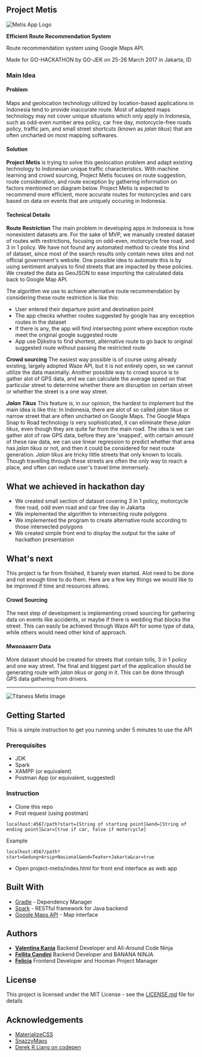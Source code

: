 ## Project Metis

![Metis App Logo](http://i.imgur.com/5nidf5w.png "Metis App Logo")

**Efficient Route Recommendation System**

Route recommendation system using Google Maps API. 

Made for GO-HACKATHON by GO-JEK on 25-26 March 2017 in Jakarta, ID

### Main Idea
#### Problem

Maps and geolocation technology utilized by location-based applications in Indonesia tend to provide inaccurate route. Most of adapted maps technology may not cover unique situations which only apply in Indonesia, such as odd-even number area policy, car free day, motorcycle-free roads policy, traffic jam, and small street shortcuts (known as *jalan tikus*) that are often uncharted on most mapping softwares.

#### Solution

**Project Metis** is trying to solve this geolocation problem and adapt existing technology to Indonesian unique traffic characteristics. With machine learning and crowd sourcing, Project Metis focuses on route suggestion, route consideration, and route exception by gathering information on factors mentioned on diagram below. Project Metis is expected to recommend more efficient, more accurate routes for motorcycles and cars based on data on events that are uniquely occuring in Indonesia.

#### Technical Details

**Route Restriction**
The main problem in developing apps in Indonesia is how nonexistent datasets are. For the sake of MVP, we manually created dataset of routes with restrictions, focusing on odd-even, motorcycle free road, and 3 in 1 policy. We have not found any automated method to create this kind of dataset, since most of the search results only contain news sites and not official government's website. One possible idea to automate this is by using sentiment analysis to find streets that are impacted by these policies. We created the data as GeoJSON to ease importing the calculated data back to Google Map API.

The algorithm we use to achieve alternative route recommendation by considering these route restriction is like this:
- User entered their departure point and destination point
- The app checks whether routes suggested by google has any exception routes in the dataset
- If there is any, the app will find intersecting point where exception route meet the original google suggested route
- App use Djikstra to find shortest, alternative route to go back to original suggested route without passing the restricted route

**Crowd sourcing** 
The easiest way possible is of course using already existing, largely adopted Waze API, but it is not entirely open, so we cannot utilize the data maximally. Another possible way to crowd source is to gather alot of GPS data, and we can calculate the average speed on that particular street to determine whether there are disruption on certain street or whether the street is a one way street.

**_Jalan Tikus_** 
This feature is, in our opinion, the hardest to implement but the main idea is like this:
In Indonesia, there are alot of so called _jalan tikus_ or narrow street that are often uncharted on Google Maps. The Google Maps Snap to Road technology is very sophisticated, it can eliminate these _jalan tikus_, even though they are quite far from the main road. The idea is we can gather alot of raw GPS data, before they are 'snapped', with certain amount of these raw data, we can use linear regression to predict whether that area has _jalan tikus_ or not, and then it could be considered for next route generation. _Jalan tikus_ are tricky little streets that only known to locals. Though travelling through these streets are often the only way to reach a place, and often can reduce user's travel time immensely.

## What we achieved in hackathon day
- We created small section of dataset covering 3 in 1 policy, motorcycle free road, odd even road and car free day in Jakarta
- We implemented the algorithm to intersecting route polygons
- We implemented the program to create alternative route according to those intersected polygons
- We created simple front end to display the output for the sake of hackathon presentation

## What's next
This project is far from finished, it barely even started. Alot need to be done and not enough time to do them. Here are a few key things we would like to be improved if time and resources allows. 
#### Crowd Sourcing
The next step of development is implementing crowd sourcing for gathering data on events like accidents, or maybe if there is wedding that blocks the street. This can easily be achieved through Waze API for some type of data, while others would need other kind of approach.
#### Mwooaaarrr Data
More dataset should be created for streets that contain tolls, 3 in 1 policy and one way street.
The final and biggest part of the application should be generating route with *jalan tikus* or *gang* in it. This can be done through GPS data gathering from drivers.

----------------------------

![Titaness Metis Image](https://image.ibb.co/gec2Dv/metis.jpg "Titaness Metis Image")

## Getting Started
This is simple instruction to get you running under 5 minutes to use the API

### Prerequisites
- JDK
- Spark
- XAMPP (or equivalent)
- Postman App (or equivalent, suggested)

### Instruction
- Clone this repo
- Post request (using postman)
```
localhost:4567/path?start=[String of starting point]&end=[String of ending point]&car=[true if car, false if motorcycle]
```
Example
```
localhost:4567/path?start=Gedung+Arsip+Nasional&end=Teater+Jakarta&car=true
```
- Open project-metis/index.html for front end interface as web app

## Built With
 - [Gradle][gradle] - Dependency Manager
 - [Spark][spark] - RESTful framework for Java backend
 - [Google Maps API][gmap] - Map interface

## Authors
 - [**Valentina Kania**][balbal] Backend Developer and All-Around Code Ninja
 - [**Fellita Candini**][gelgel] Backend Developer and BANANA NINJA
 - [**Felicia**][mig] Frontend Developer and Hooman Project Manager

## License
This project is licensed under the MIT License - see the [LICENSE.md][licenselink] file for details

## Acknowledgements
- [MaterializeCSS][materialize]
- [SnazzyMaps][snazzy]
- [Derek R Liang on codepen][codepen]

[codepen]: https://codepen.io/derekrliang/pen/GZBezL
[snazzy]: https://snazzymaps.com
[materialize]: https://materializecss.com
[gradle]: http://www.gradle.org
[spark]: http://www.sparkjava.com
[gmap]: http://developers.google.com/maps
[mig]: https://github.com/feliciakrismanta
[gelgel]: https://github.com/canfelli25
[balbal]: https://github.com/valentinakania
[licenselink]: LICENSE.md